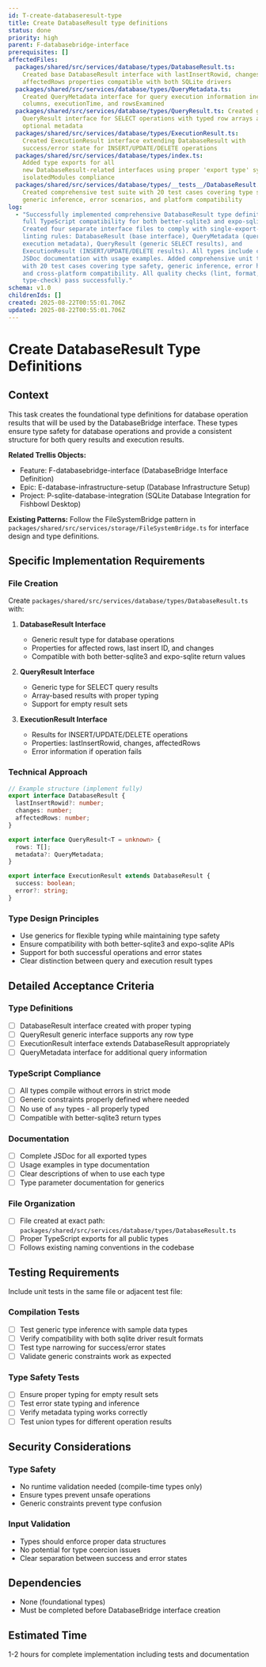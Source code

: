 ```yaml
---
id: T-create-databaseresult-type
title: Create DatabaseResult type definitions
status: done
priority: high
parent: F-databasebridge-interface
prerequisites: []
affectedFiles:
  packages/shared/src/services/database/types/DatabaseResult.ts:
    Created base DatabaseResult interface with lastInsertRowid, changes, and
    affectedRows properties compatible with both SQLite drivers
  packages/shared/src/services/database/types/QueryMetadata.ts:
    Created QueryMetadata interface for query execution information including
    columns, executionTime, and rowsExamined
  packages/shared/src/services/database/types/QueryResult.ts: Created generic
    QueryResult interface for SELECT operations with typed row arrays and
    optional metadata
  packages/shared/src/services/database/types/ExecutionResult.ts:
    Created ExecutionResult interface extending DatabaseResult with
    success/error state for INSERT/UPDATE/DELETE operations
  packages/shared/src/services/database/types/index.ts:
    Added type exports for all
    new DatabaseResult-related interfaces using proper 'export type' syntax for
    isolatedModules compliance
  packages/shared/src/services/database/types/__tests__/DatabaseResult.test.ts:
    Created comprehensive test suite with 20 test cases covering type safety,
    generic inference, error scenarios, and platform compatibility
log:
  - "Successfully implemented comprehensive DatabaseResult type definitions with
    full TypeScript compatibility for both better-sqlite3 and expo-sqlite APIs.
    Created four separate interface files to comply with single-export-per-file
    linting rules: DatabaseResult (base interface), QueryMetadata (query
    execution metadata), QueryResult (generic SELECT results), and
    ExecutionResult (INSERT/UPDATE/DELETE results). All types include complete
    JSDoc documentation with usage examples. Added comprehensive unit test suite
    with 20 test cases covering type safety, generic inference, error handling,
    and cross-platform compatibility. All quality checks (lint, format,
    type-check) pass successfully."
schema: v1.0
childrenIds: []
created: 2025-08-22T00:55:01.706Z
updated: 2025-08-22T00:55:01.706Z
---
```


# Create DatabaseResult Type Definitions

## Context

This task creates the foundational type definitions for database operation results that will be used by the DatabaseBridge interface. These types ensure type safety for database operations and provide a consistent structure for both query results and execution results.

**Related Trellis Objects:**

- Feature: F-databasebridge-interface (DatabaseBridge Interface Definition)
- Epic: E-database-infrastructure-setup (Database Infrastructure Setup)
- Project: P-sqlite-database-integration (SQLite Database Integration for Fishbowl Desktop)

**Existing Patterns:**
Follow the FileSystemBridge pattern in `packages/shared/src/services/storage/FileSystemBridge.ts` for interface design and type definitions.

## Specific Implementation Requirements

### File Creation

Create `packages/shared/src/services/database/types/DatabaseResult.ts` with:

1. **DatabaseResult Interface**
   - Generic result type for database operations
   - Properties for affected rows, last insert ID, and changes
   - Compatible with both better-sqlite3 and expo-sqlite return values

2. **QueryResult Interface**
   - Generic type for SELECT query results
   - Array-based results with proper typing
   - Support for empty result sets

3. **ExecutionResult Interface**
   - Results for INSERT/UPDATE/DELETE operations
   - Properties: lastInsertRowid, changes, affectedRows
   - Error information if operation fails

### Technical Approach

```typescript
// Example structure (implement fully)
export interface DatabaseResult {
  lastInsertRowid?: number;
  changes: number;
  affectedRows: number;
}

export interface QueryResult<T = unknown> {
  rows: T[];
  metadata?: QueryMetadata;
}

export interface ExecutionResult extends DatabaseResult {
  success: boolean;
  error?: string;
}
```

### Type Design Principles

- Use generics for flexible typing while maintaining type safety
- Ensure compatibility with both better-sqlite3 and expo-sqlite APIs
- Support for both successful operations and error states
- Clear distinction between query and execution result types

## Detailed Acceptance Criteria

### Type Definitions

- [ ] DatabaseResult interface created with proper typing
- [ ] QueryResult generic interface supports any row type
- [ ] ExecutionResult interface extends DatabaseResult appropriately
- [ ] QueryMetadata interface for additional query information

### TypeScript Compliance

- [ ] All types compile without errors in strict mode
- [ ] Generic constraints properly defined where needed
- [ ] No use of `any` types - all properly typed
- [ ] Compatible with better-sqlite3 return types

### Documentation

- [ ] Complete JSDoc for all exported types
- [ ] Usage examples in type documentation
- [ ] Clear descriptions of when to use each type
- [ ] Type parameter documentation for generics

### File Organization

- [ ] File created at exact path: `packages/shared/src/services/database/types/DatabaseResult.ts`
- [ ] Proper TypeScript exports for all public types
- [ ] Follows existing naming conventions in the codebase

## Testing Requirements

Include unit tests in the same file or adjacent test file:

### Compilation Tests

- [ ] Test generic type inference with sample data types
- [ ] Verify compatibility with both sqlite driver result formats
- [ ] Test type narrowing for success/error states
- [ ] Validate generic constraints work as expected

### Type Safety Tests

- [ ] Ensure proper typing for empty result sets
- [ ] Test error state typing and inference
- [ ] Verify metadata typing works correctly
- [ ] Test union types for different operation results

## Security Considerations

### Type Safety

- No runtime validation needed (compile-time types only)
- Ensure types prevent unsafe operations
- Generic constraints prevent type confusion

### Input Validation

- Types should enforce proper data structures
- No potential for type coercion issues
- Clear separation between success and error states

## Dependencies

- None (foundational types)
- Must be completed before DatabaseBridge interface creation

## Estimated Time

1-2 hours for complete implementation including tests and documentation
